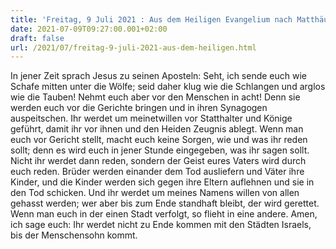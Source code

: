 ```yaml
---
title: 'Freitag, 9 Juli 2021 : Aus dem Heiligen Evangelium nach Matthäus - Mt 10,16-23.'
date: 2021-07-09T09:27:00.001+02:00
draft: false
url: /2021/07/freitag-9-juli-2021-aus-dem-heiligen.html
---
```


In jener Zeit sprach Jesus zu seinen Aposteln: Seht, ich sende euch wie Schafe mitten unter die Wölfe; seid daher klug wie die Schlangen und arglos wie die Tauben! Nehmt euch aber vor den Menschen in acht! Denn sie werden euch vor die Gerichte bringen und in ihren Synagogen auspeitschen. Ihr werdet um meinetwillen vor Statthalter und Könige geführt, damit ihr vor ihnen und den Heiden Zeugnis ablegt. Wenn man euch vor Gericht stellt, macht euch keine Sorgen, wie und was ihr reden sollt; denn es wird euch in jener Stunde eingegeben, was ihr sagen sollt. Nicht ihr werdet dann reden, sondern der Geist eures Vaters wird durch euch reden. Brüder werden einander dem Tod ausliefern und Väter ihre Kinder, und die Kinder werden sich gegen ihre Eltern auflehnen und sie in den Tod schicken. Und ihr werdet um meines Namens willen von allen gehasst werden; wer aber bis zum Ende standhaft bleibt, der wird gerettet. Wenn man euch in der einen Stadt verfolgt, so flieht in eine andere. Amen, ich sage euch: Ihr werdet nicht zu Ende kommen mit den Städten Israels, bis der Menschensohn kommt.
